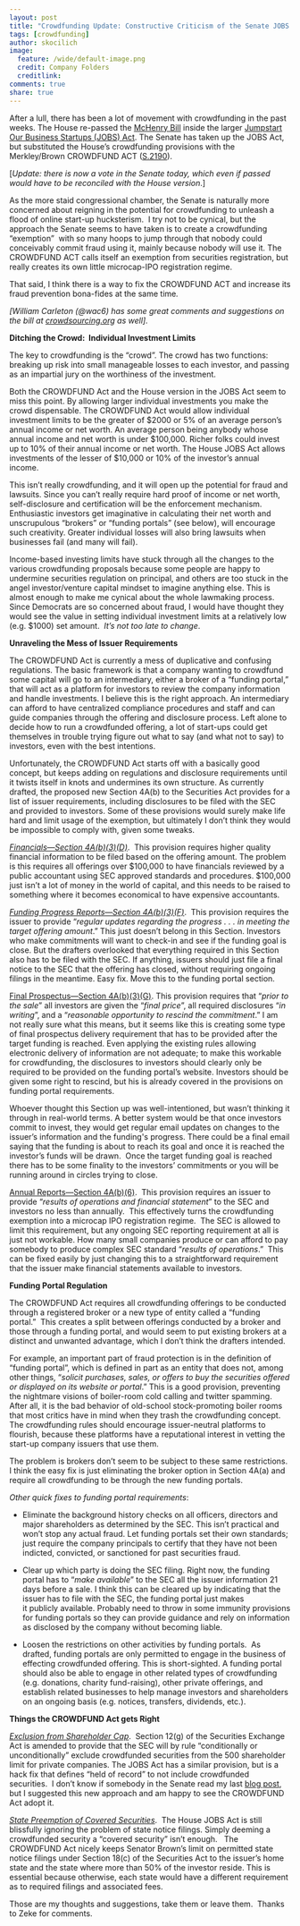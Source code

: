 ```yaml
---
layout: post
title: "Crowdfunding Update: Constructive Criticism of the Senate JOBS Act"
tags: [crowdfunding]
author: skocilich
image:
  feature: /wide/default-image.png
  credit: Company Folders
  creditlink: 
comments: true
share: true
---
```


<p class="big-text">After a lull, there has been a lot of movement with crowdfunding in the past weeks. The House re-passed the <a href="http://www.gpo.gov/fdsys/pkg/BILLS-112hr2930pcs/pdf/BILLS-112hr2930pcs.pdf">McHenry Bill</a> inside the larger <a href="http://www.gpo.gov/fdsys/pkg/BILLS-112hr3606pcs/pdf/BILLS-112hr3606pcs.pdf">Jumpstart Our Business Startups (JOBS) Act</a>. The Senate has taken up the JOBS Act, but substituted the House’s crowdfunding provisions with the Merkley/Brown CROWDFUND ACT (<a href="http://www.gpo.gov/fdsys/pkg/BILLS-112s2190is/pdf/BILLS-112s2190is.pdf">S.2190</a>). 
</p>

[<em>Update: there is now a vote in the Senate today, which even if passed would have to be reconciled with the House version</em>.]

As the more staid congressional chamber, the Senate is naturally more concerned about reigning in the potential for crowdfunding to unleash a flood of online start-up hucksterism.  I try not to be cynical, but the approach the Senate seems to have taken is to create a crowdfunding “exemption”  with so many hoops to jump through that nobody could conceivably commit fraud using it, mainly because nobody will use it. The CROWDFUND ACT calls itself an exemption from securities registration, but really creates its own little microcap-IPO registration regime.

That said, I think there is a way to fix the CROWDFUND ACT and increase its fraud prevention bona-fides at the same time<em>.</em>

<em>[William Carleton (@wac6) has some great comments and suggestions on the bill at </em><a href="http://www.crowdsourcing.org/editorial/crowdfunding-is-white-hot-on-capitol-hill---will-it-survive-the-fire/12564"><em>crowdsourcing.org</em></a><em> as well].</em>

<strong>Ditching the Crowd:  Individual Investment Limits </strong>

The key to crowdfunding is the “crowd”. The crowd has two functions:  breaking up risk into small manageable losses to each investor, and passing as an impartial jury on the worthiness of the investment.

Both the CROWDFUND Act and the House version in the JOBS Act seem to miss this point. By allowing larger individual investments you make the crowd dispensable. The CROWDFUND Act would allow individual investment limits to be the greater of $2000 or 5% of an average person’s annual income or net worth. An average person being anybody whose annual income and net worth is under $100,000. Richer folks could invest up to 10% of their annual income or net worth. The House JOBS Act allows investments of the lesser of $10,000 or 10% of the investor’s annual income.

This isn’t really crowdfunding, and it will open up the potential for fraud and lawsuits. Since you can’t really require hard proof of income or net worth, self-disclosure and certification will be the enforcement mechanism. Enthusiastic investors get imaginative in calculating their net worth and unscrupulous “brokers” or “funding portals” (see below), will encourage such creativity. Greater individual losses will also bring lawsuits when businesses fail (and many will fail).

Income-based investing limits have stuck through all the changes to the various crowdfunding proposals because some people are happy to undermine securities regulation on principal, and others are too stuck in the angel investor/venture capital mindset to imagine anything else. This is almost enough to make me cynical about the whole lawmaking process. Since Democrats are so concerned about fraud, I would have thought they would see the value in setting individual investment limits at a relatively low (e.g. $1000) set amount.  <em>It’s not too late to change</em>.

<strong>Unraveling the Mess of Issuer Requirements</strong>

The CROWDFUND Act is currently a mess of duplicative and confusing regulations. The basic framework is that a company wanting to crowdfund some capital will go to an intermediary, either a broker of a “funding portal,” that will act as a platform for investors to review the company information and handle investments. I believe this is the right approach. An intermediary can afford to have centralized compliance procedures and staff and can guide companies through the offering and disclosure process. Left alone to decide how to run a crowdfunded offering, a lot of start-ups could get themselves in trouble trying figure out what to say (and what not to say) to investors, even with the best intentions.

Unfortunately, the CROWDFUND Act starts off with a basically good concept, but keeps adding on regulations and disclosure requirements until it twists itself in knots and undermines its own structure. As currently drafted, the proposed new Section 4A(b) to the Securities Act provides for a list of issuer requirements, including disclosures to be filed with the SEC and provided to investors. Some of these provisions would surely make life hard and limit usage of the exemption, but ultimately I don’t think they would be impossible to comply with, given some tweaks.

<em><span style="text-decoration: underline;">Financials—Section 4A(b)(3)(D)</span></em>.  This provision requires higher quality financial information to be filed based on the offering amount. The problem is this requires all offerings over $100,000 to have financials reviewed by a public accountant using SEC approved standards and procedures. $100,000 just isn’t a lot of money in the world of capital, and this needs to be raised to something where it becomes economical to have expensive accountants.

<em><span style="text-decoration: underline;">Funding Progress Reports—Section 4A(b)(3)(F)</span></em>.  This provision requires the issuer to provide “<em>regular updates regarding the progress . . . in meeting the target offering amount</em>.” This just doesn’t belong in this Section. Investors who make commitments will want to check-in and see if the funding goal is close. But the drafters overlooked that everything required in this Section also has to be filed with the SEC. If anything, issuers should just file a final notice to the SEC that the offering has closed, without requiring ongoing filings in the meantime. Easy fix. Move this to the funding portal section.

<span style="text-decoration: underline;">Final Prospectus—Section 4A(b)(3)(G)</span>. This provision requires that “<em>prior to the sale</em>” all investors are given the “<em>final price</em>”, all required disclosures “<em>in writing</em>”, and a “<em>reasonable opportunity to rescind the commitment</em>.” I am not really sure what this means, but it seems like this is creating some type of final prospectus delivery requirement that has to be provided after the target funding is reached. Even applying the existing rules allowing electronic delivery of information are not adequate; to make this workable for crowdfunding, the disclosures to investors should clearly only be required to be provided on the funding portal’s website. Investors should be given some right to rescind, but his is already covered in the provisions on funding portal requirements.

Whoever thought this Section up was well-intentioned, but wasn’t thinking it through in real-world terms. A better system would be that once investors commit to invest, they would get regular email updates on changes to the issuer’s information and the funding's progress. There could be a final email saying that the funding is about to reach its goal and once it is reached the investor’s funds will be drawn.  Once the target funding goal is reached there has to be some finality to the investors’ commitments or you will be running around in circles trying to close.

<span style="text-decoration: underline;">Annual Reports—Section 4A(b)(6)</span>.  This provision requires an issuer to provide “<em>results of operations and financial statement</em>” to the SEC and investors no less than annually.  This effectively turns the crowdfunding exemption into a microcap IPO registration regime.  The SEC is allowed to limit this requirement, but any ongoing SEC reporting requirement at all is just not workable. How many small companies produce or can afford to pay somebody to produce complex SEC standard “<em>results of operations</em>.”  This can be fixed easily by just changing this to a straightforward requirement that the issuer make financial statements available to investors.

<strong>Funding Portal Regulation </strong>

The CROWDFUND Act requires all crowdfunding offerings to be conducted through a registered broker or a new type of entity called a “funding portal.”  This creates a split between offerings conducted by a broker and those through a funding portal, and would seem to put existing brokers at a distinct and unwanted advantage, which I don’t think the drafters intended.

For example, an important part of fraud protection is in the definition of “funding portal”, which is defined in part as an entity that does not, among other things, “<em>solicit purchases, sales, or offers to buy the securities offered or displayed on its website or portal</em>.” This is a good provision, preventing the nightmare visions of boiler-room cold calling and twitter spamming. After all, it is the bad behavior of old-school stock-promoting boiler rooms that most critics have in mind when they trash the crowdfunding concept. The crowdfunding rules should encourage issuer-neutral platforms to flourish, because these platforms have a reputational interest in vetting the start-up company issuers that use them.

The problem is brokers don’t seem to be subject to these same restrictions. I think the easy fix is just eliminating the broker option in Section 4A(a) and require all crowdfunding to be through the new funding portals.

<em>Other quick fixes to funding portal requirements</em>:
<ul>
	<li>Eliminate the background history checks on all officers, directors and major shareholders as determined by the SEC. This isn’t practical and won’t stop any actual fraud. Let funding portals set their own standards; just require the company principals to certify that they have not been indicted, convicted, or sanctioned for past securities fraud.</li>
</ul>
<ul>
	<li>Clear up which party is doing the SEC filing. Right now, the funding portal has to “<em>make available</em>” to the SEC all the issuer information 21 days before a sale. I think this can be cleared up by indicating that the issuer has to file with the SEC, the funding portal just makes it publicly available. Probably need to throw in some immunity provisions for funding portals so they can provide guidance and rely on information as disclosed by the company without becoming liable.</li>
</ul>
<ul>
	<li>Loosen the restrictions on other activities by funding portals.  As drafted, funding portals are only permitted to engage in the business of effecting crowdfunded offering. This is short-sighted. A funding portal should also be able to engage in other related types of crowdfunding (e.g. donations, charity fund-raising), other private offerings, and establish related businesses to help manage investors and shareholders on an ongoing basis (e.g. notices, transfers, dividends, etc.).</li>
</ul>
<strong>Things the CROWDFUND Act gets Right</strong>

<em><span style="text-decoration: underline;">Exclusion from Shareholder Cap</span></em>.  Section 12(g) of the Securities Exchange Act is amended to provide that the SEC will by rule “conditionally or unconditionally” exclude crowdfunded securities from the 500 shareholder limit for private companies. The JOBS Act has a similar provision, but is a hack fix that defines “held of record” to not include crowdfunded securities.  I don’t know if somebody in the Senate read my last <a href="http://adlervermillion.com/blog/crowdfunding-senate-v-house-advantage-senate/#more-119">blog post</a>, but I suggested this new approach and am happy to see the CROWDFUND Act adopt it.

<em><span style="text-decoration: underline;">State Preemption of Covered Securities</span></em>.  The House JOBS Act is still blissfully ignoring the problem of state notice filings. Simply deeming a crowdfunded security a “covered security” isn’t enough.   The CROWDFUND Act nicely keeps Senator Brown’s limit on permitted state notice filings under Section 18(c) of the Securities Act to the issuer’s home state and the state where more than 50% of the investor reside. This is essential because otherwise, each state would have a different requirement as to required filings and associated fees.

Those are my thoughts and suggestions, take them or leave them.  Thanks to Zeke for comments.